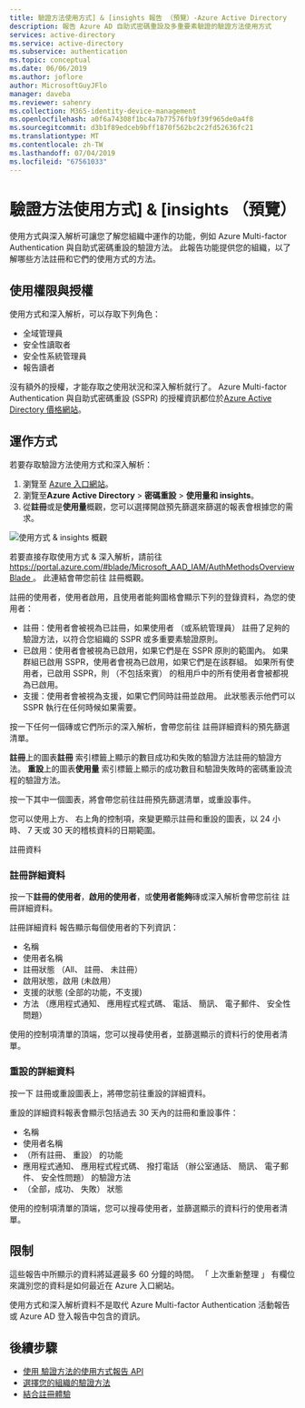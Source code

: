 ```yaml
---
title: 驗證方法使用方式] & [insights 報告 （預覽）-Azure Active Directory
description: 報告 Azure AD 自助式密碼重設及多重要素驗證的驗證方法使用方式
services: active-directory
ms.service: active-directory
ms.subservice: authentication
ms.topic: conceptual
ms.date: 06/06/2019
ms.author: joflore
author: MicrosoftGuyJFlo
manager: daveba
ms.reviewer: sahenry
ms.collection: M365-identity-device-management
ms.openlocfilehash: a0f6a74308f1bc4a7b77576fb9f39f965de0a4f8
ms.sourcegitcommit: d3b1f89edceb9bff1870f562bc2c2fd52636fc21
ms.translationtype: MT
ms.contentlocale: zh-TW
ms.lasthandoff: 07/04/2019
ms.locfileid: "67561033"
---
```

# <a name="authentication-methods-usage--insights-preview"></a>驗證方法使用方式] & [insights （預覽）

使用方式與深入解析可讓您了解您組織中運作的功能，例如 Azure Multi-factor Authentication 與自助式密碼重設的驗證方法。 此報告功能提供您的組織，以了解哪些方法註冊和它們的使用方式的方法。

## <a name="permissions-and-licenses"></a>使用權限與授權

使用方式和深入解析，可以存取下列角色：

- 全域管理員
- 安全性讀取者
- 安全性系統管理員
- 報告讀者

沒有額外的授權，才能存取之使用狀況和深入解析就行了。 Azure Multi-factor Authentication 與自助式密碼重設 (SSPR) 的授權資訊都位於[Azure Active Directory 價格網站](https://azure.microsoft.com/pricing/details/active-directory/)。

## <a name="how-it-works"></a>運作方式

若要存取驗證方法使用方式和深入解析：

1. 瀏覽至 [Azure 入口網站](https://portal.azure.com)。
1. 瀏覽至**Azure Active Directory** > **密碼重設** > **使用量和 insights**。
1. 從**註冊**或是**使用量**概觀，您可以選擇開啟預先篩選來篩選的報表會根據您的需求。

![使用方式 & insights 概觀](./media/howto-authentication-methods-usage-insights/usage-insights-overview.png)

若要直接存取使用方式 & 深入解析，請前往[ https://portal.azure.com/#blade/Microsoft_AAD_IAM/AuthMethodsOverviewBlade ](https://portal.azure.com/#blade/Microsoft_AAD_IAM/AuthMethodsOverviewBlade)。 此連結會帶您前往 註冊概觀。

註冊的使用者，使用者啟用，且使用者能夠圖格會顯示下列的登錄資料，為您的使用者：

- 註冊：使用者會被視為已註冊，如果使用者 （或系統管理員） 註冊了足夠的驗證方法，以符合您組織的 SSPR 或多重要素驗證原則。
- 已啟用：使用者會被視為已啟用，如果它們是在 SSPR 原則的範圍內。 如果群組已啟用 SSPR，使用者會視為已啟用，如果它們是在該群組。 如果所有使用者，已啟用 SSPR，則 （不包括來賓） 的租用戶中的所有使用者會被都視為已啟用。
- 支援：使用者會被視為支援，如果它們同時註冊並啟用。 此狀態表示他們可以 SSPR 執行在任何時候如果需要。

按一下任何一個磚或它們所示的深入解析，會帶您前往 註冊詳細資料的預先篩選清單。

**註冊**上的圖表**註冊** 索引標籤上顯示的數目成功和失敗的驗證方法註冊的驗證方法。 **重設**上的圖表**使用量** 索引標籤上顯示的成功數目和驗證失敗時的密碼重設流程的驗證方法。

按一下其中一個圖表，將會帶您前往註冊預先篩選清單，或重設事件。

您可以使用上方、 右上角的控制項，來變更顯示註冊和重設的圖表，以 24 小時、 7 天或 30 天的稽核資料的日期範圍。

註冊資料 

### <a name="registration-details"></a>註冊詳細資料

按一下**註冊的使用者**，**啟用的使用者**，或**使用者能夠**磚或深入解析會帶您前往 註冊詳細資料。

註冊詳細資料 報告顯示每個使用者的下列資訊：

- 名稱
- 使用者名稱
- 註冊狀態 （All、 註冊、 未註冊）
- 啟用狀態，啟用 (未啟用）
- 支援的狀態 (全部的功能，不支援)
- 方法 （應用程式通知、 應用程式程式碼、 電話、 簡訊、 電子郵件、 安全性問題）

使用的控制項清單的頂端，您可以搜尋使用者，並篩選顯示的資料行的使用者清單。

### <a name="reset-details"></a>重設的詳細資料

按一下 註冊或重設圖表上，將帶您前往重設的詳細資料。

重設的詳細資料報表會顯示包括過去 30 天內的註冊和重設事件：

- 名稱
- 使用者名稱
- （所有註冊、 重設） 的功能
- 應用程式通知、 應用程式程式碼、 撥打電話 （辦公室通話、 簡訊、 電子郵件、 安全性問題） 的驗證方法
- （全部，成功、 失敗） 狀態

使用的控制項清單的頂端，您可以搜尋使用者，並篩選顯示的資料行的使用者清單。

## <a name="limitations"></a>限制

這些報告中所顯示的資料將延遲最多 60 分鐘的時間。 「 上次重新整理 」 有欄位來識別您的資料是如何最近在 Azure 入口網站。

使用方式和深入解析資料不是取代 Azure Multi-factor Authentication 活動報告或 Azure AD 登入報告中包含的資訊。

## <a name="next-steps"></a>後續步驟

- [使用 驗證方法的使用方式報告 API](https://docs.microsoft.com/graph/api/resources/authenticationmethods-usage-insights-overview?view=graph-rest-beta)
- [選擇您的組織的驗證方法](concept-authentication-methods.md)
- [結合註冊體驗](concept-registration-mfa-sspr-combined.md)
